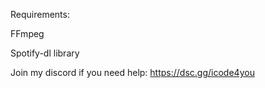 Requirements:

FFmpeg 

Spotify-dl library

Join my discord if you need help:
https://dsc.gg/icode4you
